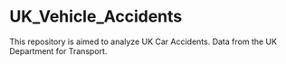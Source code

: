 # UK_Vehicle_Accidents

This repository is aimed to analyze UK Car Accidents.
Data from the UK Department for Transport.
